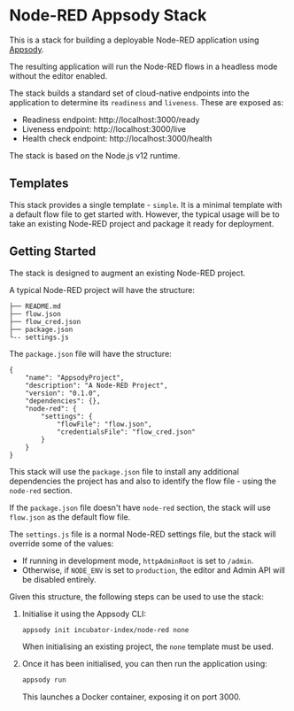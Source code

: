 # Node-RED Appsody Stack

This is a stack for building a deployable Node-RED application using [Appsody](https://appsody.dev).

The resulting application will run the Node-RED flows in a headless mode without
the editor enabled.

The stack builds a standard set of cloud-native endpoints into the application
to determine its `readiness` and `liveness`. These are exposed as:

 - Readiness endpoint: http://localhost:3000/ready
 - Liveness endpoint: http://localhost:3000/live
 - Health check endpoint: http://localhost:3000/health

The stack is based on the Node.js v12 runtime.

## Templates

This stack provides a single template - `simple`. It is a minimal template
with a default flow file to get started with. However, the typical usage will be
to take an existing Node-RED project and package it ready for deployment.

## Getting Started

The stack is designed to augment an existing Node-RED project.

A typical Node-RED project will have the structure:

```
├── README.md
├── flow.json
├── flow_cred.json
├── package.json
└-- settings.js
```

The `package.json` file will have the structure:
```
{
    "name": "AppsodyProject",
    "description": "A Node-RED Project",
    "version": "0.1.0",
    "dependencies": {},
    "node-red": {
        "settings": {
            "flowFile": "flow.json",
            "credentialsFile": "flow_cred.json"
        }
    }
}
```

This stack will use the `package.json` file to install any additional dependencies
the project has and also to identify the flow file - using the `node-red` section.

If the `package.json` file doesn't have `node-red` section, the stack will use
`flow.json` as the default flow file.


The `settings.js` file is a normal Node-RED settings file, but the stack will override
some of the values:

 - If running in development mode, `httpAdminRoot` is set to `/admin`.
 - Otherwise, if `NODE_ENV` is set to `production`, the editor and Admin API will
   be disabled entirely.


Given this structure, the following steps can be used to use the stack:

1. Initialise it using the Appsody CLI:

    ```bash
    appsody init incubator-index/node-red none
    ```

    When initialising an existing project, the `none` template must be used.


2. Once it has been initialised, you can then run the application using:

    ```bash
    appsody run
    ```

    This launches a Docker container, exposing it on port 3000.
